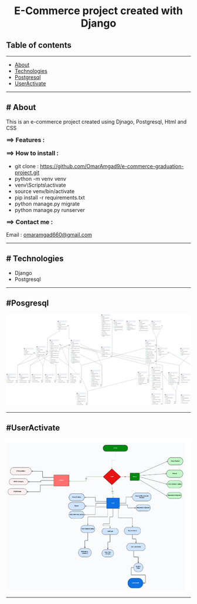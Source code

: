 <!DOCTYPE html>
<html>
  <head> </head>
  <body>
    <h1 style="text-align: center">
      E-Commerce project created with Django
    </h1>
    <h2>Table of contents</h2>
    <hr />
    <ul id="table-contents">
      <li><a href="#About">About</a></li>
      <li><a href="#Technologies">Technologies</a></li>
      <li><a href="#Postgresql">Postgresql</a></li>
      <li><a href="#UserActivate">UserActivate</a></li>
    </ul>
    <hr />
    <section id="About">
      <h2># About</h2>
      <p>
        This is an e-commerce project created using Djnago, Postgresql, Html and CSS
      </p>
      <h3 style="margin-top: 4px">==> Features :</h3>
      <h3 style="margin-top: 4px">==> How to install :</h3>
      <ul>
        <li>
          git clone :
          <a href="https://github.com/OmarAmgad9/e-commerce-graduation-project.git"
            >https://github.com/OmarAmgad9/e-commerce-graduation-project.git</a
          >
        </li>
        <li>python -m venv venv</li>
        <li>venv\Scripts\activate</li>
        <li>source venv/bin/activate</li>
        <li>pip install -r requirements.txt</li>
        <li>python manage.py migrate</li>
        <li>python manage.py runserver</li>
      </ul>
      <h3 style="margin-top: 4px">==> Contact me :</h3>
      <p>
        Email :
        <a href="mailto:omaramgad660@gmail.com">omaramgad660@gmail.com</a>
      </p>
    </section>
    <hr />
    <section id="Technologies">
      <h2># Technologies</h2>
      <ul>
        <li>Django</li>
        <li>Postgresql</li>
      </ul>
    </section>
    <hr />
    <section id="Postgresql">
      <h2>#Posgresql</h2>
      <img
        src="./gitview/database lastversion.png"
        alt="E-commerce DB Design"
      />
    </section>
    <hr />
    <section id="Documentation">
      <h2>#UserActivate</h2>
      <p>
      <img
        src="./gitview/useractivate.png"
        alt="UserActivate"
      />
    </section>
    <hr />
  <!-- <section id="view">
      <h2># View</h2>
      <ul>
            <li> </li>
            <li></li>
      </ul>
    </section> -->
  </body>
</html>